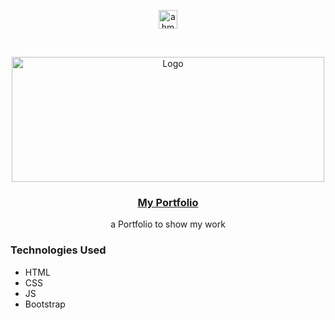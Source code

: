 <p align="center">
<a href="https://linkedin.com/in/ahmedhalbas" target="blank"><img align="center" src="https://cdn.jsdelivr.net/npm/simple-icons@3.0.1/icons/linkedin.svg" alt="ahmedhalbas" height="30" width="30" /></a>
</p>




<!-- PROJECT LOGO -->
<br />
<p align="center">
  <a href="https://ahmedhalbas.tech">
    <img src="https://pngimage.net/wp-content/uploads/2018/06/portfolio-png-8.png" alt="Logo" width="500" height="200">
  </a>
  
   <a href="https://ahmedhalbas.tech">
   <h3 align="center">My Portfolio</h3>
  </a>

  

  <p align="center">
    a Portfolio to show my work
    <br />
   
  </p>
</p>





### Technologies Used

* HTML
* CSS
* JS
* Bootstrap



